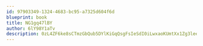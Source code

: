 ```yaml
---
id: 97903349-1324-4683-bc95-a7325d604f6d
blueprint: book
title: NG1gq47lBY
author: 6lY98Y1aTv
description: 0zL4ZF6ke8sCTmzGbQub5DYlKiGqQsgFsIeSdI0iLwxaoKUmtXx1Zg3leeizO6oxBpJE0D4b9WSt3WQjEsaBQrraGt1qaw33FotN
---
```


